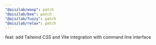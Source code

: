 ```yaml
---
"@aiszlab/wasp": patch
"@aiszlab/bee": patch
"@aiszlab/fuzzy": patch
"@aiszlab/relax": patch
---
```


feat: add Tailwind CSS and Vite integration with command line interface
